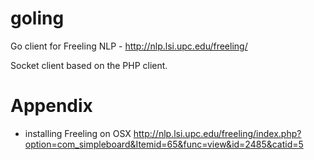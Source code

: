 goling
======

Go client for Freeling NLP - http://nlp.lsi.upc.edu/freeling/

Socket client based on the PHP client. 


# Appendix
 
 - installing Freeling on OSX http://nlp.lsi.upc.edu/freeling/index.php?option=com_simpleboard&Itemid=65&func=view&id=2485&catid=5

